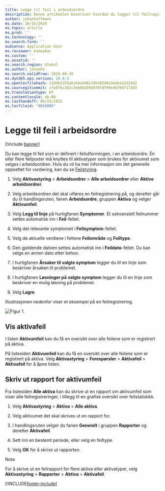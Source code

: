 ```yaml
---
title: Legge til feil i arbeidsordre
description: Denne artikkelen beskriver hvordan du legger til feilregistreringer i arbeidsordrer i Aktivastyring.
author: johanhoffmann
ms.date: 10/15/2019
ms.topic: article
ms.prod: ''
ms.technology: ''
ms.search.form: ''
audience: Application User
ms.reviewer: kamaybac
ms.custom: ''
ms.assetid: ''
ms.search.region: Global
ms.author: johanho
ms.search.validFrom: 2019-09-30
ms.dyn365.ops.version: 10.0.5
ms.openlocfilehash: 210db3259a6c64a508119b30598a34dbda2d2dd2
ms.sourcegitcommit: cfe8fbc202c3eb05d894076fdf99e46704f17365
ms.translationtype: HT
ms.contentlocale: nb-NO
ms.lasthandoff: 06/15/2022
ms.locfileid: "9015005"
---
```

# <a name="add-fault-to-work-order"></a>Legge til feil i arbeidsordre

[!include [banner](../../includes/banner.md)]



Du kan legge til feil som er definert i feilutformingen, i en arbeidsordre. Én eller flere feilposter må knyttes til aktivatyper som brukes for aktivumet som velges i arbeidsordren. Hvis du vil ha mer informasjon om det generelle oppsettet for vurdering, kan du se [Feilstyring](../setup-for-work-orders/fault-management.md).

1. Velg **Aktivastyring** > **Arbeidsordrer** > **Alle arbeidsordrer** eller **Aktive arbeidsordrer**.

2. Velg arbeidsordren det skal utføres en feilregistrering på, og deretter går du til handlingsruten, fanen **Arbeidsordre**, gruppen **Aktiva** og velger **Aktivumfeil**.

3. Velg **Legg til linje** på hurtigfanen **Symptomer**. Et sekvensielt feilnummer settes automatisk inn i **Feil**-feltet.

4. Velg det relevante symptomet i **Feilsymptom**-feltet.

5. Velg de aktuelle verdiene i feltene **Feilområde** og **Feiltype**.

6. Den gjeldende datoen settes automatisk inn i **Feildato**-feltet. Du kan velge en annen dato etter behov.

7. I hurtigfanen **Årsaker til valgte symptom** legger du til en linje som beskriver årsaken til problemet.

8. I hurtigfanen **Løsninger på valgte symptom** legger du til en linje som beskriver en mulig løsning på problemet.

9. Velg **Lagre**.

Illustrasjonen nedenfor viser et eksempel på en feilregistrering.

![Figur 1.](media/19-work-orders.png)


## <a name="view-asset-faults"></a>Vis aktivafeil

I listen **Aktivumfeil** kan du få en oversikt over alle feilene som er registrert på aktiva.

På listesiden **Aktivumfeil** kan du få en oversikt over alle feilene som er registrert på aktiva. Velg **Aktivastyring** > **Forespørsler** > **Aktivafeil** > **Aktivafeil** for å åpne listen.


## <a name="print-asset-fault-report"></a>Skriv ut rapport for aktivumfeil

Fra listesiden **Alle aktiva** kan du skrive ut en rapport om aktivumfeil som viser alle feilregistreringer, i tillegg til en grafisk oversikt over feilstatistikk.

1. Velg **Aktivastyring** > **Aktiva** > **Alle aktiva**.

2. Velg aktivumet det skal skrives ut en rapport for.

3. I handlingsruten velger du fanen **Generelt** i gruppen **Rapporter** og deretter **Aktivafeil**.

4. Sett inn en bestemt periode, eller velg en feiltype.

5. Velg **OK** for å skrive ut rapporten.

>[!NOTE]
>For å skrive ut en feilrapport for flere aktiva eller aktivatyper, velg **Aktivastyring** > **Rapporter** > **Aktiva** > **Aktivafeil**.



[!INCLUDE[footer-include](../../../includes/footer-banner.md)]